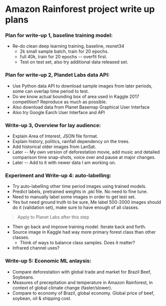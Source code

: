# Amazon Rainforest project write up plans  

### Plan for write-up 1, baseline training model:     
 * Re-do clean deep learning training, baseline, resnet34  
    * 2k small sample batch, train for 20 epochs.  
    * full 40k, train for 20 epochs -- overfit first.  
    * Test on test set, also try additional data released set.  

### Plan for write-up 2, Plandet Labs data API:   
 * Use Python data API to download sample images from later periods, some can overlap time period to test.  
 * Do we know actual bounding box of area used in Kaggle 2017 competition?  Reproduce as much as possible.  
 * Also download data from Planet Basemap Graphical User Interface  
 * Also try Google Earch User Interface and API  

### Write-up 3, Overview for lay audience:    
 * Explain Area of Interest, JSON file format.  
 * Explain history, politics, rainfall dependency on the trees.  
 * Add historical older images from LanSat.  
 * Later -- My own version of deforestation movie, add music and detailed comparison time snap-shots, voice over and pause at major changes.  
 * Later -- Add to it with newer data I am working on.  

### Experiment and Write-up 4: auto-labelling:  
 * Try auto-labelling other time period images using trained models.  
 * Predict labels, pretrained weights in .pkl file.  No need to fine tune.  
 * Need to manually label some images in order to get test set. 
 * Yes but need ground truth to be sure, Me label 500-2000 images should do it (validation set), make sure to have enough of all classes.  
 
> Apply to Planet Labs after this step

 * Then go back and improve training model. Iterate back and forth.  
 * Source image in Kaggle had way more primary forest class than other classes.  
   - Think of ways to balance class samples.  Does it matter?  
 * Infrared channel uses?  

### Write-up 5: Economic ML anlaysis:  
 * Compare deforestation with global trade and market for Brazil Beef, Soybeans.  
 * Measures of precepitation and temperature in Amazon Rainforest, in context of global climate change (faster/slower).  
 * Compare to economy of Brazil, global economy. Global price of beef, soybean, oil & shipping cost.  
